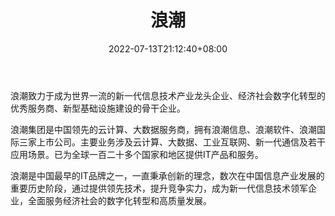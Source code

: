 ﻿---
weight: 
title: "浪潮"
description: "浪潮致力于成为世界一流的新一代信息技术产业龙头企业、经济社会数字化转型的优秀服务商、新型基础设施建设的骨干企业。"
date: 2022-07-13T21:12:40+08:00
lastmod: 2022-07-13T15:12:40+08:00
draft: false
authors: ["Cindy"]
featuredImage: "589.jpg"
link: "https://www.inspur.com/"
tags: ["浪潮","云计算"]
categories: ["navigation"]
navigation: ["云计算"]
lightgallery: true
toc: true
pinned: false
recommend: false
recommend1: false
---
浪潮致力于成为世界一流的新一代信息技术产业龙头企业、经济社会数字化转型的优秀服务商、新型基础设施建设的骨干企业。

浪潮集团是中国领先的云计算、大数据服务商，拥有浪潮信息、浪潮软件、浪潮国际三家上市公司。主要业务涉及云计算、大数据、工业互联网、新一代通信及若干应用场景。已为全球一百二十多个国家和地区提供IT产品和服务。

浪潮是中国最早的IT品牌之一，一直秉承创新的理念，数次在中国信息产业发展的重要历史阶段，通过提供领先技术，提升竞争实力，成为新一代信息技术领军企业，全面服务经济社会的数字化转型和高质量发展。